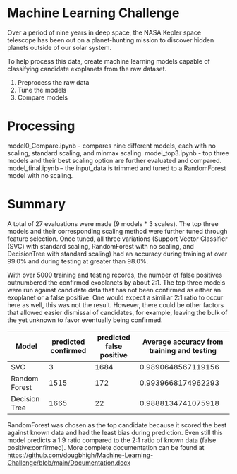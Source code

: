 # Machine Learning Challenge

Over a period of nine years in deep space, the NASA Kepler space telescope has been out on a planet-hunting mission to discover hidden planets outside of our solar system.

To help process this data, create machine learning models capable of classifying candidate exoplanets from the raw dataset.

1. Preprocess the raw data
2. Tune the models
3. Compare models

# Processing
model0_Compare.ipynb - compares nine different models, each with no scaling, standard scaling, and minmax scaling.
model_top3.ipynb - top three models and their best scaling option are further evaluated and compared.
model_final.ipynb – the input_data is trimmed and tuned to a RandomForest model with no scaling.

# Summary
A total of 27 evaluations were made (9 models * 3 scales).  The top three models and their corresponding scaling method were further tuned through feature selection.  Once tuned, all three variations (Support Vector Classifier (SVC) with standard scaling, RandomForest with no scaling, and DecisionTree with standard scaling) had an accuracy during training at over 99.0% and during testing at greater than 98.0%.

With over 5000 training and testing records, the number of false positives outnumbered the confirmed exoplanets by about 2:1.  The top three models were run against candidate data that has not been confirmed as either an exoplanet or a false positive.  One would expect a similiar 2:1 ratio to occur here as well, this was not the result.  However, there could be other factors that allowed easier dismissal of candidates, for example, leaving the bulk of the yet unknown to favor eventually being confirmed.

| Model         | predicted confirmed | predicted false positive | Average accuracy from training and testing |
|---------------|---------------------|--------------------------|--------------------------------------------|
| SVC           | 3                   | 1684                     | 0.9890648567119156                         |
| Random Forest | 1515                | 172                      | 0.9939668174962293                         |
| Decision Tree | 1665                | 22                       | 0.9888134741075918                         |

RandomForest was chosen as the top candidate because it scored the best against known data and had the least bias during prediction.  Even still this model predicts a 1:9 ratio compared to the 2:1 ratio of known data (false positive:confirmed).
More complete documentation can be found at https://github.com/dougbhigh/Machine-Learning-Challenge/blob/main/Documentation.docx